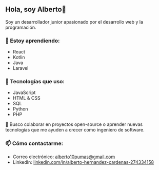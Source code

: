 ## Hola, soy Alberto👋

Soy un desarrollador junior apasionado por el desarrollo web y la programación.

### 🌱 Estoy aprendiendo:
- React
- Kotlin
- Java
- Laravel

### 🔧 Tecnologías que uso:
- JavaScript
- HTML & CSS
- SQL
- Python
- PHP

🚀 Busco colaborar en proyectos open-source o aprender nuevas tecnologías que me ayuden a crecer como ingeniero de software.

### 📫 Cómo contactarme:
- Correo electrónico: [alberto10pumas@gmail.com](mailto:alberto10puma@gmail.com)
- LinkedIn: [linkedin.com/in/alberto-hernandez-cardenas-274334158](https://www.linkedin.com/in/alberto-hernandez-cardenas-274334158)

<!--
**albertoher/albertoher** is a ✨ _special_ ✨ repository because its `README.md` (this file) appears on your GitHub profile.

Here are some ideas to get you started:

- 🔭 I’m currently working on ...
- 🌱 I’m currently learning ...
- 👯 I’m looking to collaborate on ...
- 🤔 I’m looking for help with ...
- 💬 Ask me about ...
- 📫 How to reach me: ...
- 😄 Pronouns: ...
- ⚡ Fun fact: ...
-->
